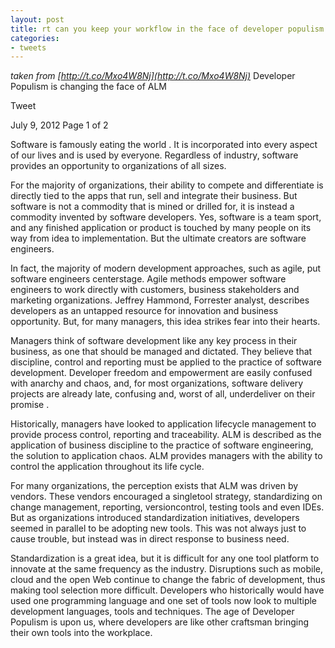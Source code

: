 ```yaml
---
layout: post
title: rt can you keep your workflow in the face of developer populism it can be done
categories:
- tweets
---
```

*taken from [http://t.co/Mxo4W8Nj](http://t.co/Mxo4W8Nj)*
Developer Populism is changing the face of ALM

Tweet

July 9, 2012 Page 1 of 2

Software is famously eating the world . It is incorporated into every aspect of our lives and is used by everyone. Regardless of industry, software provides an opportunity to organizations of all sizes.

For the majority of organizations, their ability to compete and differentiate is directly tied to the apps that run, sell and integrate their business. But software is not a commodity that is mined or drilled for, it is instead a commodity invented by software developers. Yes, software is a team sport, and any finished application or product is touched by many people on its way from idea to implementation. But the ultimate creators are software engineers.

In fact, the majority of modern development approaches, such as agile, put software engineers centerstage. Agile methods empower software engineers to work directly with customers, business stakeholders and marketing organizations. Jeffrey Hammond, Forrester analyst, describes developers as an untapped resource for innovation and business opportunity. But, for many managers, this idea strikes fear into their hearts.

Managers think of software development like any key process in their business, as one that should be managed and dictated. They believe that discipline, control and reporting must be applied to the practice of software development. Developer freedom and empowerment are easily confused with anarchy and chaos, and, for most organizations, software delivery projects are already late, confusing and, worst of all, underdeliver on their promise .

Historically, managers have looked to application lifecycle management to provide process control, reporting and traceability. ALM is described as the application of business discipline to the practice of software engineering, the solution to application chaos. ALM provides managers with the ability to control the application throughout its life cycle. 

For many organizations, the perception exists that ALM was driven by vendors. These vendors encouraged a singletool strategy, standardizing on change management, reporting, versioncontrol, testing tools and even IDEs. But as organizations introduced standardization initiatives, developers seemed in parallel to be adopting new tools. This was not always just to cause trouble, but instead was in direct response to business need.

Standardization is a great idea, but it is difficult for any one tool platform to innovate at the same frequency as the industry. Disruptions such as mobile, cloud and the open Web continue to change the fabric of development, thus making tool selection more difficult. Developers who historically would have used one programming language and one set of tools now look to multiple development languages, tools and techniques. The age of Developer Populism is upon us, where developers are like other craftsman bringing their own tools into the workplace.

